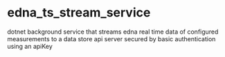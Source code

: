 # edna_ts_stream_service
dotnet background service that streams edna real time data of configured measurements to a data store api server secured by basic authentication using an apiKey
